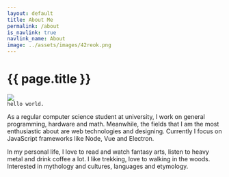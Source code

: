 ```yaml
---
layout: default
title: About Me
permalink: /about
is_navlink: true
navlink_name: About
image: ../assets/images/42reok.png
---
```


# {{ page.title }}

<div class="flexbox">

<img src="{{ page.image }}" class="about_image">
<div>
<code>hello world.</code>
<p>
As a regular computer science student at university, I work on general programming, hardware and math. Meanwhile, the fields that I am the most enthusiastic about are web technologies and designing. Currently I focus on JavaScript frameworks like Node, Vue and Electron.
</p>

<!--<button class="default_button" type="button" name="button">GET MY CV</button>-->
<p>
In my personal life, I love to read and watch fantasy arts, listen to heavy metal and drink coffee a lot. I like trekking, love to walking in the woods. Interested in mythology and cultures, languages and etymology.
</p>
</div>

</div>
